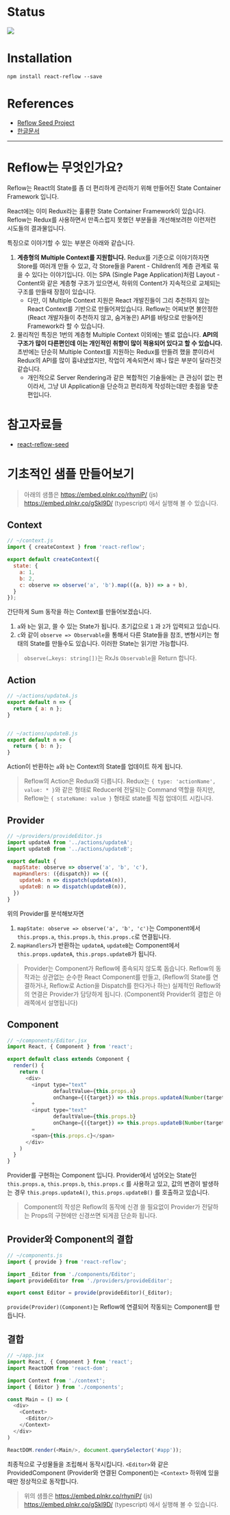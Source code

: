 # Status

<img src="https://travis-ci.org/iamssen/react-reflow.svg?branch=master"/>

# Installation

```
npm install react-reflow --save
```

# References

- [Reflow Seed Project](https://github.com/iamssen/react-reflow-seed)
- [한글문서](https://github.com/iamssen/react-reflow/wiki/01.-%EC%8B%9C%EC%9E%91%ED%95%98%EA%B8%B0)

-----

# Reflow는 무엇인가요?

Reflow는 React의 State를 좀 더 편리하게 관리하기 위해 만들어진 State Container Framework 입니다.

React에는 이미 Redux라는 훌륭한 State Container Framework이 있습니다. Reflow는 Redux를 사용하면서 만족스럽지 못했던 부분들을 개선해보려한 이런저런 시도들의 결과물입니다.

특징으로 이야기할 수 있는 부분은 아래와 같습니다.

1. **계층형의 Multiple Context를 지원합니다.** Redux를 기준으로 이야기하자면 Store를 여러개 만들 수 있고, 각 Store들을 Parent - Children의 계층 관계로 묶을 수 있다는 이야기입니다. 이는 SPA (Single Page Application)처럼 Layout - Content와 같은 계층형 구조가 있으면서, 하위의 Content가 지속적으로 교체되는 구조를 만들때 장점이 있습니다.
    - 다만, 이 Multiple Context 지원은 React 개발진들이 그리 추천하지 않는 React Context를 기반으로  만들어져있습니다. Reflow는 어찌보면 불안정한 (React 개발자들이 추천하지 않고, 숨겨놓은) API를 바탕으로 만들어진 Framework라 할 수 있습니다.
2. 물리적인 특징은 1번의 계층형 Multiple Context 이외에는 별로 없습니다. **API의 구조가 많이 다른편인데 이는 개인적인 취향이 많이 적용되어 있다고 할 수 있습니다.** 초반에는 단순히 Multiple Context를 지원하는 Redux를 만들려 했을 뿐이라서 Redux의 API를 많이 흉내냈었지만, 작업이 계속되면서 꽤나 많은 부분이 달라진것 같습니다.
    - 개인적으로 Server Rendering과 같은 복합적인 기술들에는 큰 관심이 없는 편이라서, 그냥 UI Application을 단순하고 편리하게 작성하는데만 촛점을 맞춘 편입니다.

# 참고자료들

- [react-reflow-seed](https://github.com/iamssen/react-reflow-seed)

# 기초적인 샘플 만들어보기

> 아래의 샘플은 <https://embed.plnkr.co/rhyniP/> (js) <https://embed.plnkr.co/gSkl9D/> (typescript) 에서 실행해 볼 수 있습니다.

## Context

```js
// ~/context.js
import { createContext } from 'react-reflow';

export default createContext({
  state: {
    a: 1,
    b: 2,
    c: observe => observe('a', 'b').map(({a, b}) => a + b),
  }
});
```

간단하게 Sum 동작을 하는 Context를 만들어보겠습니다.

1. `a`와 `b`는 읽고, 쓸 수 있는 State가 됩니다. 초기값으로 `1` 과 `2`가 입력되고 있습니다.
2. `c`와 같이 `observe => Observable`을 통해서 다른 State들을 참조, 변형시키는 형태의 State를 만들수도 있습니다. 이러한 State는 읽기만 가능합니다.

> `observe(…keys: string[])`는 RxJs `Observable`을 Return 합니다.

## Action

```js
// ~/actions/updateA.js
export default n => {
  return { a: n };
}


// ~/actions/updateB.js
export default n => {
  return { b: n };
}
```

Action이 반환하는 `a`와 `b`는 Context의 State를 업데이트 하게 됩니다.

> Reflow의 Action은 Redux와 다릅니다. Redux는 `{ type: 'actionName', value: * }`와 같은 형태로 Reducer에 전달되는 Command 역할을 하지만, Reflow는  `{ stateName: value }` 형태로 state를 직접 업데이트 시킵니다.

## Provider

```js
// ~/providers/provideEditor.js
import updateA from '../actions/updateA';
import updateB from '../actions/updateB';

export default {
  mapState: observe => observe('a', 'b', 'c'),
  mapHandlers: ({dispatch}) => ({
    updateA: n => dispatch(updateA(n)),
    updateB: n => dispatch(updateB(n)),
  })
}
```

위의 Provider를 분석해보자면

1. `mapState: observe => observe('a', 'b', 'c')`는 Component에서 `this.props.a`, `this.props.b`, `this.props.c`로 연결됩니다.
2. `mapHandlers`가 반환하는 `updateA`, `updateB`는 Component에서 `this.props.updateA`, `this.props.updateB`가 됩니다.


> Provider는 Component가 Reflow에 종속되지 않도록 돕습니다.
> Reflow의 동작과는 상관없는 순수한 React Component를 만들고, (Reflow의 State를 연결하거나, Reflow로 Action을 Dispatch를 한다거나 하는) 실제적인 Reflow와의 연결은 Provider가 담당하게 됩니다. (Component와 Provider의 결합은 아래쪽에서 설명됩니다)

## Component

```js
// ~/components/Editor.jsx
import React, { Component } from 'react';

export default class extends Component {
  render() {
    return (
      <div>
        <input type="text"
               defaultValue={this.props.a}
               onChange={({target}) => this.props.updateA(Number(target.value))}/>
        +
        <input type="text"
               defaultValue={this.props.b}
               onChange={({target}) => this.props.updateB(Number(target.value))}/>
        =
        <span>{this.props.c}</span>
      </div>
    )
  }
}
```

Provider를 구현하는 Component 입니다. Provider에서 넘어오는 State인 `this.props.a`, `this.props.b`, `this.props.c` 를 사용하고 있고, 값의 변경이 발생하는 경우 `this.props.updateA()`, `this.props.updateB()` 를 호출하고 있습니다.

> Component의 작성은 Reflow의 동작에 신경 쓸 필요없이 Provider가 전달하는 Props의 구현에만 신경쓰면 되게끔 단순화 됩니다.

## Provider와 Component의 결합

```js
// ~/components.js
import { provide } from 'react-reflow';

import _Editor from './components/Editor';
import provideEditor from './providers/provideEditor';

export const Editor = provide(provideEditor)(_Editor);
```

`provide(Provider)(Component)`는 Reflow에 연결되어 작동되는 Component를 만듭니다.

## 결합

```js
// ~/app.jsx
import React, { Component } from 'react';
import ReactDOM from 'react-dom';

import Context from './context';
import { Editor } from './components';

const Main = () => (
  <div>
    <Context>
      <Editor/>
    </Context>
  </div>
)

ReactDOM.render(<Main/>, document.querySelector('#app'));
```

최종적으로 구성물들을 조립해서 동작시킵니다. `<Editor>`와 같은 ProvidedComponent (Provider와 연결된 Component)는 `<Context>` 하위에 있을때만 정상적으로 동작합니다.


> 위의 샘플은 <https://embed.plnkr.co/rhyniP/> (js) <https://embed.plnkr.co/gSkl9D/> (typescript) 에서 실행해 볼 수 있습니다.

